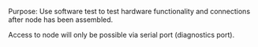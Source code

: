 

Purpose: Use software test to test hardware functionality and connections after node has been assembled.


Access to node will only be possible via serial port (diagnostics port).